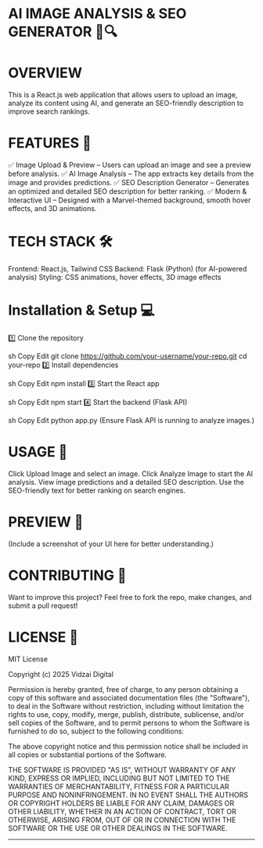 # AI IMAGE ANALYSIS & SEO GENERATOR 🎨🔍

# OVERVIEW
This is a React.js web application that allows users to upload an image, analyze its content using AI, and generate an SEO-friendly description to improve search rankings.

# FEATURES 🚀
✅ Image Upload & Preview – Users can upload an image and see a preview before analysis.
✅ AI Image Analysis – The app extracts key details from the image and provides predictions.
✅ SEO Description Generator – Generates an optimized and detailed SEO description for better ranking.
✅ Modern & Interactive UI – Designed with a Marvel-themed background, smooth hover effects, and 3D animations.

# TECH STACK 🛠️
Frontend: React.js, Tailwind CSS
Backend: Flask (Python) (for AI-powered analysis)
Styling: CSS animations, hover effects, 3D image effects

# Installation & Setup 💻
1️⃣ Clone the repository

sh
Copy
Edit
git clone https://github.com/your-username/your-repo.git
cd your-repo
2️⃣ Install dependencies

sh
Copy
Edit
npm install
3️⃣ Start the React app

sh
Copy
Edit
npm start
4️⃣ Start the backend (Flask API)

sh
Copy
Edit
python app.py
(Ensure Flask API is running to analyze images.)

# USAGE 🎯
Click Upload Image and select an image.
Click Analyze Image to start the AI analysis.
View image predictions and a detailed SEO description.
Use the SEO-friendly text for better ranking on search engines.
# PREVIEW 🎨
(Include a screenshot of your UI here for better understanding.)

# CONTRIBUTING 🤝
Want to improve this project? Feel free to fork the repo, make changes, and submit a pull request!

# LICENSE 📜
MIT License

Copyright (c) 2025 Vidzai Digital

Permission is hereby granted, free of charge, to any person obtaining a copy
of this software and associated documentation files (the "Software"), to deal
in the Software without restriction, including without limitation the rights
to use, copy, modify, merge, publish, distribute, sublicense, and/or sell
copies of the Software, and to permit persons to whom the Software is
furnished to do so, subject to the following conditions:

The above copyright notice and this permission notice shall be included in
all copies or substantial portions of the Software.

THE SOFTWARE IS PROVIDED "AS IS", WITHOUT WARRANTY OF ANY KIND, EXPRESS OR
IMPLIED, INCLUDING BUT NOT LIMITED TO THE WARRANTIES OF MERCHANTABILITY,
FITNESS FOR A PARTICULAR PURPOSE AND NONINFRINGEMENT. IN NO EVENT SHALL THE
AUTHORS OR COPYRIGHT HOLDERS BE LIABLE FOR ANY CLAIM, DAMAGES OR OTHER
LIABILITY, WHETHER IN AN ACTION OF CONTRACT, TORT OR OTHERWISE, ARISING FROM,
OUT OF OR IN CONNECTION WITH THE SOFTWARE OR THE USE OR OTHER DEALINGS IN
THE SOFTWARE.

------------------
